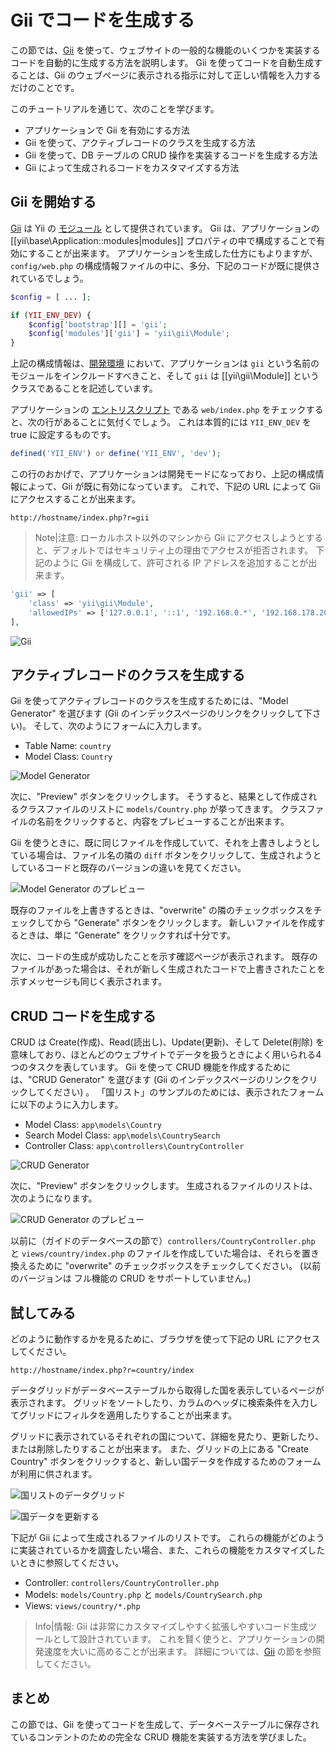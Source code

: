Gii でコードを生成する
======================

この節では、[Gii](https://github.com/yiisoft/yii2-gii/blob/master/docs/guide-ja/README.md) を使って、ウェブサイトの一般的な機能のいくつかを実装するコードを自動的に生成する方法を説明します。
Gii を使ってコードを自動生成することは、Gii のウェブページに表示される指示に対して正しい情報を入力するだけのことです。

このチュートリアルを通じて、次のことを学びます。

* アプリケーションで Gii を有効にする方法
* Gii を使って、アクティブレコードのクラスを生成する方法
* Gii を使って、DB テーブルの CRUD 操作を実装するコードを生成する方法
* Gii によって生成されるコードをカスタマイズする方法


Gii を開始する <span id="starting-gii"></span>
--------------

[Gii](https://github.com/yiisoft/yii2-gii/blob/master/docs/guide-ja/README.md) は Yii の [モジュール](structure-modules.md) として提供されています。
Gii は、アプリケーションの [[yii\base\Application::modules|modules]] プロパティの中で構成することで有効にすることが出来ます。
アプリケーションを生成した仕方にもよりますが、`config/web.php` の構成情報ファイルの中に、多分、下記のコードが既に提供されているでしょう。

```php
$config = [ ... ];

if (YII_ENV_DEV) {
    $config['bootstrap'][] = 'gii';
    $config['modules']['gii'] = 'yii\gii\Module';
}
```

上記の構成情報は、[開発環境](concept-configurations.md#environment-constants) において、アプリケーションは `gii` という名前のモジュールをインクルードすべきこと、そして `gii` は [[yii\gii\Module]] というクラスであることを記述しています。

アプリケーションの [エントリスクリプト](structure-entry-scripts.md) である `web/index.php` をチェックすると、次の行があることに気付くでしょう。
これは本質的には `YII_ENV_DEV` を true に設定するものです。

```php
defined('YII_ENV') or define('YII_ENV', 'dev');
```

この行のおかげで、アプリケーションは開発モードになっており、上記の構成情報によって、Gii が既に有効になっています。
これで、下記の URL によって Gii にアクセスすることが出来ます。

```
http://hostname/index.php?r=gii
```

> Note|注意: ローカルホスト以外のマシンから Gii にアクセスしようとすると、デフォルトではセキュリティ上の理由でアクセスが拒否されます。
> 下記のように Gii を構成して、許可される IP アドレスを追加することが出来ます。
>
```php
'gii' => [
    'class' => 'yii\gii\Module',
    'allowedIPs' => ['127.0.0.1', '::1', '192.168.0.*', '192.168.178.20'] // 必要に応じて調整
],
```

![Gii](images/start-gii.png)


アクティブレコードのクラスを生成する <span id="generating-ar"></span>
------------------------------------

Gii を使ってアクティブレコードのクラスを生成するためには、"Model Generator" を選びます
(Gii のインデックスページのリンクをクリックして下さい)。
そして、次のようにフォームに入力します。

* Table Name: `country`
* Model Class: `Country`

![Model Generator](images/start-gii-model.png)

次に、"Preview" ボタンをクリックします。
そうすると、結果として作成されるクラスファイルのリストに `models/Country.php` が挙ってきます。
クラスファイルの名前をクリックすると、内容をプレビューすることが出来ます。

Gii を使うときに、既に同じファイルを作成していて、それを上書きしようとしている場合は、ファイル名の隣の `diff` ボタンをクリックして、生成されようとしているコードと既存のバージョンの違いを見てください。

![Model Generator のプレビュー](images/start-gii-model-preview.png)

既存のファイルを上書きするときは、"overwrite" の隣のチェックボックスをチェックしてから "Generate" ボタンをクリックします。
新しいファイルを作成するときは、単に "Generate" をクリックすれば十分です。

次に、コードの生成が成功したことを示す確認ページが表示されます。
既存のファイルがあった場合は、それが新しく生成されたコードで上書きされたことを示すメッセージも同じく表示されます。


CRUD コードを生成する <span id="generating-crud"></span>
---------------------

CRUD は Create(作成)、Read(読出し)、Update(更新)、そして Delete(削除) を意味しており、ほとんどのウェブサイトでデータを扱うときによく用いられる4つのタスクを表しています。
Gii を使って CRUD 機能を作成するためには、"CRUD Generator" を選びます (Gii のインデックスページのリンクをクリックしてください) 。
「国リスト」のサンプルのためには、表示されたフォームに以下のように入力します。

* Model Class: `app\models\Country`
* Search Model Class: `app\models\CountrySearch`
* Controller Class: `app\controllers\CountryController`

![CRUD Generator](images/start-gii-crud.png)

次に、"Preview" ボタンをクリックします。
生成されるファイルのリストは、次のようになります。

![CRUD Generator のプレビュー](images/start-gii-crud-preview.png)

以前に（ガイドのデータベースの節で）`controllers/CountryController.php` と `views/country/index.php` のファイルを作成していた場合は、それらを置き換えるために "overwrite" のチェックボックスをチェックしてください。
(以前のバージョンは フル機能の CRUD をサポートしていません。)


試してみる <span id="trying-it-out"></span>
----------

どのように動作するかを見るために、ブラウザを使って下記の URL にアクセスしてください。

```
http://hostname/index.php?r=country/index
```

データグリッドがデータベーステーブルから取得した国を表示しているページが表示されます。
グリッドをソートしたり、カラムのヘッダに検索条件を入力してグリッドにフィルタを適用したりすることが出来ます。

グリッドに表示されているそれぞれの国について、詳細を見たり、更新したり、または削除したりすることが出来ます。
また、グリッドの上にある "Create Country" ボタンをクリックすると、新しい国データを作成するためのフォームが利用に供されます。

![国リストのデータグリッド](images/start-gii-country-grid.png)

![国データを更新する](images/start-gii-country-update.png)

下記が Gii によって生成されるファイルのリストです。
これらの機能がどのように実装されているかを調査したい場合、また、これらの機能をカスタマイズしたいときに参照してください。

* Controller: `controllers/CountryController.php`
* Models: `models/Country.php` と `models/CountrySearch.php`
* Views: `views/country/*.php`

> Info|情報: Gii は非常にカスタマイズしやすく拡張しやすいコード生成ツールとして設計されています。
  これを賢く使うと、アプリケーションの開発速度を大いに高めることが出来ます。
  詳細については、[Gii](https://github.com/yiisoft/yii2-gii/blob/master/docs/guide-ja/README.md) の節を参照してください。


まとめ <span id="summary"></span>
------

この節では、Gii を使ってコードを生成して、データベーステーブルに保存されているコンテントのための完全な CRUD 機能を実装する方法を学びました。
